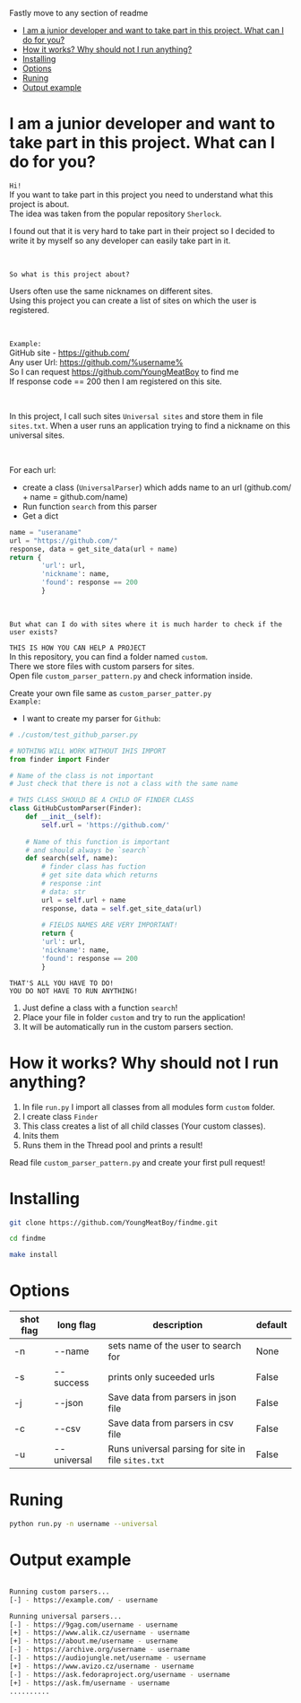 Fastly move to any section of readme
- [I am a junior developer and want to take part in this project. What can I do for you?](#i-am-a-junior-developer-and-want-to-take-part-in-this-project-what-can-i-do-for-you)
- [How it works? Why should not I run anything?](#how-it-works-why-should-not-i-run-anything)
- [Installing](#installing)
- [Options](#options)
- [Runing](#runing)
- [Output example](#output-example)

# I am a junior developer and want to take part in this project. What can I do for you?

`Hi!`  
If you want to take part in this project you need to understand what this project is about.  
The idea was taken from the popular repository `Sherlock`.

I found out that it is very hard to take part in their project so I decided to write it by myself so any developer can easily take part in it.

&nbsp;
&nbsp;

`So what is this project about?`

Users often use the same nicknames on different sites.  
Using this project you can create a list of sites on which the user is registered.

&nbsp;
&nbsp;

`Example:`  
GitHub site - https://github.com/  
Any user Url: https://github.com/%username%  
So I can request  https://github.com/YoungMeatBoy to find me  
If response code == 200 then I am registered on this site.

&nbsp;
&nbsp;

In this project, I call such sites `Universal sites` and store them in file `sites.txt`.
When a user runs an application trying to find a nickname on this universal sites.

&nbsp;
&nbsp;

For each url: 
- create a class (`UniversalParser`) which adds name to an url (github.com/ + name = github.com/name)
- Run function `search` from this parser
- Get a dict

```python
name = "useraname"
url = "https://github.com/"
response, data = get_site_data(url + name)
return {
        'url': url,
        'nickname': name,
        'found': response == 200
        }
```
&nbsp;
&nbsp;

`But what can I do with sites where it is much harder to check if the user exists? `

`THIS IS HOW YOU CAN HELP A PROJECT`  
In this repository, you can find a folder named `custom`.  
There we store files with custom parsers for sites.  
Open file `custom_parser_pattern.py` and check information inside.  

Create your own file same as `custom_parser_patter.py`  
`Example:`
- I want to create my parser for `Github`:

```python
# ./custom/test_github_parser.py

# NOTHING WILL WORK WITHOUT IHIS IMPORT
from finder import Finder

# Name of the class is not important
# Just check that there is not a class with the same name

# THIS CLASS SHOULD BE A CHILD OF FINDER CLASS
class GitHubCustomParser(Finder):
    def __init__(self):
        self.url = 'https://github.com/'
    
    # Name of this function is important
    # and should always be `search`
    def search(self, name):
        # finder class has fuction 
        # get site data which returns 
        # response :int
        # data: str
        url = self.url + name
        response, data = self.get_site_data(url)
        
        # FIELDS NAMES ARE VERY IMPORTANT!
        return {
        'url': url,
        'nickname': name,
        'found': response == 200
        }

```
`THAT'S ALL YOU HAVE TO DO!`  
`YOU DO NOT HAVE TO RUN ANYTHING!`  
1) Just define a class with a function `search`!  
2) Place your file in folder `custom` and try to run the application!  
3) It will be automatically run in the custom parsers section.

# How it works? Why should not I run anything?

1) In file `run.py` I import all classes from all modules form `custom` folder.  
2) I create class `Finder`  
3) This class creates a list of all child classes (Your custom classes).
4) Inits them 
5) Runs them in the Thread pool and prints a result!

Read file `custom_parser_pattern.py` and create your first pull request!

# Installing

```bash
git clone https://github.com/YoungMeatBoy/findme.git

cd findme

make install
```

# Options
|shot flag|long flag| description| default|
|---------|---------|------------|--------|
|-n|--name| sets name of the user to search for| None|
|-s|--success| prints only suceeded urls| False|
|-j|--json| Save data from parsers in json file|False|
|-c|--csv| Save data from parsers in csv file|False|
|-u|--universal|Runs universal parsing for site in file `sites.txt`|False|


# Runing

``` bash
python run.py -n username --universal
```
# Output example
```bash

Running custom parsers...
[-] - https://example.com/ - username

Running universal parsers...
[-] - https://9gag.com/username - username
[+] - https://www.alik.cz/username - username
[+] - https://about.me/username - username
[-] - https://archive.org/username - username
[-] - https://audiojungle.net/username - username
[+] - https://www.avizo.cz/username - username
[-] - https://ask.fedoraproject.org/username - username
[+] - https://ask.fm/username - username
..........

```